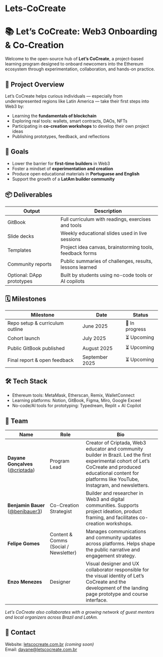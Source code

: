 # Lets-CoCreate
# 📚 Let’s CoCreate: Web3 Onboarding & Co-Creation

Welcome to the open-source hub of **Let’s CoCreate**, a project-based learning program designed to onboard newcomers into the Ethereum ecosystem through experimentation, collaboration, and hands-on practice.





## 🧭 Project Overview

Let’s CoCreate helps curious individuals — especially from underrepresented regions like Latin America — take their first steps into Web3 by:

- Learning the **fundamentals of blockchain**
- Exploring real tools: wallets, smart contracts, DAOs, NFTs
- Participating in **co-creation workshops** to develop their own project ideas
- Publishing prototypes, feedback, and reflections


## 🎯 Goals

- Lower the barrier for **first-time builders** in Web3  
- Foster a mindset of **experimentation and creation**  
- Produce open educational materials in **Portuguese and English**  
- Support the growth of a **LatAm builder community** 


## 📦 Deliverables

| Output | Description |
|--------|-------------|
| GitBook | Full curriculum with readings, exercises and tools |
| Slide decks | Weekly educational slides used in live sessions |
| Templates | Project idea canvas, brainstorming tools, feedback forms |
| Community reports | Public summaries of challenges, results, lessons learned |
| Optional: DApp prototypes | Built by students using no-code tools or AI copilots |



## 🗓️ Milestones

| Milestone | Date | Status |
|-----------|------|--------|
| Repo setup & curriculum outline | June 2025 | 🔄 In progress |
| Cohort launch | July 2025 | ⏳ Upcoming |
| Public GitBook published | August 2025 | ⏳ Upcoming |
| Final report & open feedback | September 2025 | ⏳ Upcoming |



## 🛠 Tech Stack

- Ethereum tools: MetaMask, Etherscan, Remix, WalletConnect  
- Learning platforms: Notion, GitBook, Figma, Miro, Google Exceel
- No-code/AI tools for prototyping: Typedream, Replit + AI Copilot


## 👥 Team

| Name            | Role                                 | Bio |
|-----------------|--------------------------------------|-----|
| **Dayane Gonçalves** ([@criptada](https://x.com/criptada)) | Program Lead             | Creator of Criptada, Web3 educator and community builder in Brazil. Led the first experimental cohort of Let’s CoCreate and produced educational content for platforms like YouTube, Instagram, and newsletters. |
| **Benjamin Bauer** ([@benibauer3](https://x.com/benibauer3))| Co-Creation Strategist             | Builder and researcher in Web3 and digital communities. Supports project ideation, product framing, and facilitates co-creation workshops. |
| **Felipe Gomes** | Content & Comms (Social / Newsletter) | Manages communications and community updates across platforms. Helps shape the public narrative and engagement strategy. |
| **Enzo Menezes** | Designer | Visual designer and UX collaborator responsible for the visual identity of Let’s CoCreate and the development of the landing page prototype and course interface. |

*Let’s CoCreate also collaborates with a growing network of guest mentors and local organizers across Brazil and LatAm.*



## 💬 Contact

Website: [letscocreate.com.br](https://letscocreate.com.br) *(coming soon)*  
Email: dayane@letscocreate.com.br

